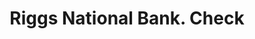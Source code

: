 ---
doi: 10.7916/D8TX4SCR
date_other: '1890'
date_other_textual: 1890-1899
form: printed ephemera
genre:
- Checks (bank checks)
name:
- Riggs National Bank
object_in_context_url: https://biggert.cul.columbia.edu/items/view/ave_biggert_00106
subject_hierarchical_geographic:
- Washington, District of Columbia, United States
subject_name:
- Riggs National Bank
title: Riggs National Bank. Check
sort_title: Riggs National Bank. Check
call_number: ave_biggert_00106
coordinates:
- 38.90472222222222,-77.01638888888888
pid: ave_biggert_00106
identifiers: ave_biggert_00106
thumbnail: https://derivativo-1.library.columbia.edu/iiif/2/ldpd:342780/full/!256,256/0/native.jpg
permalink: "/items/ave_biggert_00106/"
layout: iiif-image-page
---